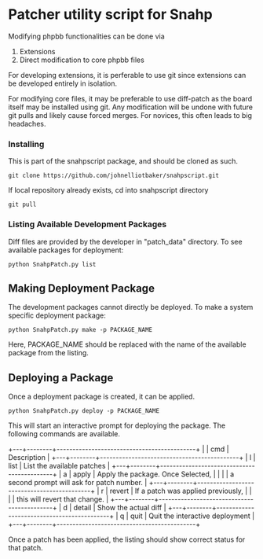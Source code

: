 # Patcher utility script for Snahp
Modifying phpbb functionalities can be done via
1) Extensions
2) Direct modification to core phpbb files

For developing extensions, it is perferable to use git since extensions can be
developed entirely in isolation.

For modifying core files, it may be preferable to use diff-patch as the
board itself may be installed using git. Any modification will be undone
with future git pulls and likely cause forced merges.
For novices, this often leads to big headaches.


### Installing
This is part of the snahpscript package, and should be cloned as such.
```
git clone https://github.com/johnelliotbaker/snahpscript.git
```
If local repository already exists, cd into snahpscript directory

```
git pull
```

### Listing Available Development Packages
Diff files are provided by the developer in "patch_data" directory.
To see available packages for deployment:

```
python SnahpPatch.py list
```

## Making Deployment Package
The development packages cannot directly be deployed.
To make a system specific deployment package:
```
python SnahpPatch.py make -p PACKAGE_NAME
```
Here, PACKAGE_NAME should be replaced with the name of the available package from the listing.

## Deploying a Package
Once a deployment package is created, it can be applied.

```
python SnahpPatch.py deploy -p PACKAGE_NAME
```

This will start an interactive prompt for deploying the package.
The following commands are available.

+---+--------+--------------------------------------------+
|   | cmd    | Description                                |
+---+--------+--------------------------------------------+
| l | list   | List the available patches                 |
+---+--------+--------------------------------------------+
| a | apply  | Apply the package. Once Selected,          |
|   |        | a second prompt will ask for patch number. |
+---+--------+--------------------------------------------+
| r | revert | If a patch was applied previously,         |
|   |        | this will revert that change.              |
+---+--------+--------------------------------------------+
| d | detail | Show the actual diff                       |
+---+--------+--------------------------------------------+
| q | quit   | Quit the interactive deployment            |
+---+--------+--------------------------------------------+

Once a patch has been applied, the listing should show correct status for
that patch.
